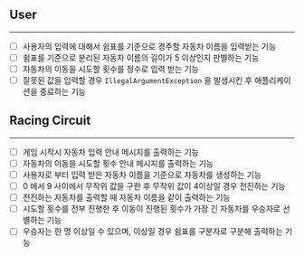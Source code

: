 ## User

---

- [ ]  사용자의 입력에 대해서 쉼표를 기준으로 경주할 자동차 이름을 입력받는 기능
- [ ]  쉼표를 기준으로 분리된 자동차 이름의 길이가 5 이상인지 판별하는 기능
- [ ]  자동차의 이동을 시도할 횟수를 정수로 입력 받는 기능
- [ ]  잘못된 값을 입력할 경우 `IllegalArgumentException` 을 발생시킨 후 애플리케이션을 종료하는 기능

## Racing Circuit

---

- [ ]  게임 시작시 자동차 입력 안내 메시지를 출력하는 기능
- [ ]  자동차의 이동을 시도할 횟수 안내 메시지를 출력하는 기능
- [ ]  사용자로 부터 입력 받은 자동차 이름을 기준으로 자동차를 생성하는 기능
- [ ]  0 에서 9 사이에서 무작위 값을 구한 후 무작위 값이 4이상일 경우 전진하는 기능
- [ ]  전진하는 자동차를 출력할 때 자동차 이름을 같이 출력하는 기능
- [ ]  시도할 횟수를 전부 진행한 후 이동이 진행된 횟수가 가장 긴 자동차를 우승자로 선별하는 기능
- [ ]  우승자는 한 명 이상일 수 있으며, 이상일 경우 쉼표를 구분자로 구분해 출력하는 기능